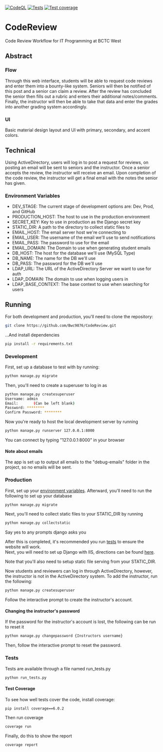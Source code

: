 [![CodeQL](https://github.com/Bwc9876/CodeReview/actions/workflows/codeql-analysis.yml/badge.svg)](https://github.com/Bwc9876/CodeReview/actions/workflows/codeql-analysis.yml)
[![Tests](https://github.com/Bwc9876/CodeReview/actions/workflows/main.yml/badge.svg)](https://github.com/Bwc9876/CodeReview/actions/workflows/main.yml)
[![Test coverage](https://github.com/Bwc9876/CodeReview/blob/master/coverage.svg)](https://github.com/Bwc9876/CodeReview/actions/workflows/main.yml)

# CodeReview

Code Review Workflow for IT Programming at BCTC West

## Abstract

### Flow

Through this web interface, students will be able to request code reviews and enter them into a bounty-like system.
Seniors will then be notified of this post and a senior can claim a review. After the review has concluded the senior
then fills out a rubric and enters their additional notes/comments. Finally, the instructor will then be able to take
that data and enter the grades into another grading system accordingly.

### UI

Basic material design layout and UI with primary, secondary, and accent colors.

## Technical

Using ActiveDirectory, users will log in to post a request for reviews, on posting an email will be sent to seniors and
the instructor. Once a senior accepts the review, the instructor will receive an email. Upon completion of the code
review, the instructor will get a final email with the notes the senior has given.

### Environment Variables

- DEV_STAGE: The current stage of development options are: Dev, Prod, and GitHub
- PRODUCTION_HOST: The host to use in the production environment
- SECRET_KEY: Key to use in production as the Django secret key
- STATIC_DIR: A path to the directory to collect static files to
- EMAIL_HOST: The email server host we're connecting to
- EMAIL_USER: The username of the email we'll use to send notifications
- EMAIL_PASS: The password to use for the email
- EMAIL_DOMAIN: The Domain to use when generating student emails
- DB_HOST: The host for the database we'll use (MySQL Type)
- DB_NAME: The name for the DB we'll use
- DB_PASS: The password for the DB we'll use
- LDAP_URL: The URL of the ActiveDirectory Server we want to use for auth
- LDAP_DOMAIN: The domain to use when logging users in
- LDAP_BASE_CONTEXT: The base context to use when searching for users

## Running

For both development and production, you'll need to clone the repository:

```sh
git clone https://github.com/Bwc9876/CodeReview.git
```

...And install dependencies

```sh
pip install -r requirements.txt
```

### Development

First, set up a database to test with by running:

```sh
python manage.py migrate
```

Then, you'll need to create a superuser to log in as

```sh
python manage.py createsuperuser
Username: admin
Email:       (Can be left blank)
Password: ********
Confirm Password: ********
```

Now you're ready to host the local development server by running

```sh
python manage.py runserver 127.0.0.1:8000
```

You can connect by typing "127.0.0.1:8000" in your browser

#### Note about emails

The app is set up to output all emails to the "debug-emails" folder in the project, so no emails will be sent.

### Production

First, set up your [environment variables](#Environment-Variables). Afterward, you'll need to run the following to set
up your database

```sh
python manage.py migrate
```

Next, you'll need to collect static files to your STATIC_DIR by running

```sh
python manage.py collectstatic
```
Say yes to any prompts django asks you  

After this is completed, it's recommended you run [tests](#Tests) to ensure the website will work.    
Next, you will need to set up Django with IIS, directions can be
found [here](https://medium.com/nonstopio/deploy-django-application-on-windows-iis-server-93aee2864c41).  
  
Note that you'll also need to setup static file serving from your STATIC_DIR.  
  
Now students and reviewers can log in through ActiveDirectory, however, the instructor is not in the ActiveDirectory
system. To add the instructor, run the following:

```sh
python manage.py createsuperuser
```

Follow the interactive prompt to create the instructor's account.

#### Changing the instructor's password

If the password for the instructor's account is lost, the following can be run to reset it

```sh
python manage.py changepassword {Instructors username}
```

Then, follow the interactive prompt to reset the password.

### Tests

Tests are available through a file named run_tests.py

```sh
python run_tests.py 
```

#### Test Coverage

To see how well tests cover the code, install coverage:

```sh
pip install coverage==6.0.2
```

Then run coverage

```sh
coverage run
```

Finally, do this to show the report

```sh
coverage report
```
